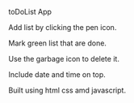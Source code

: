 toDoList App 


 Add list by clicking the pen icon.

Mark green list that are done.

Use the garbage icon to delete it.

Include date and time on top.

Built using html css amd javascript.

